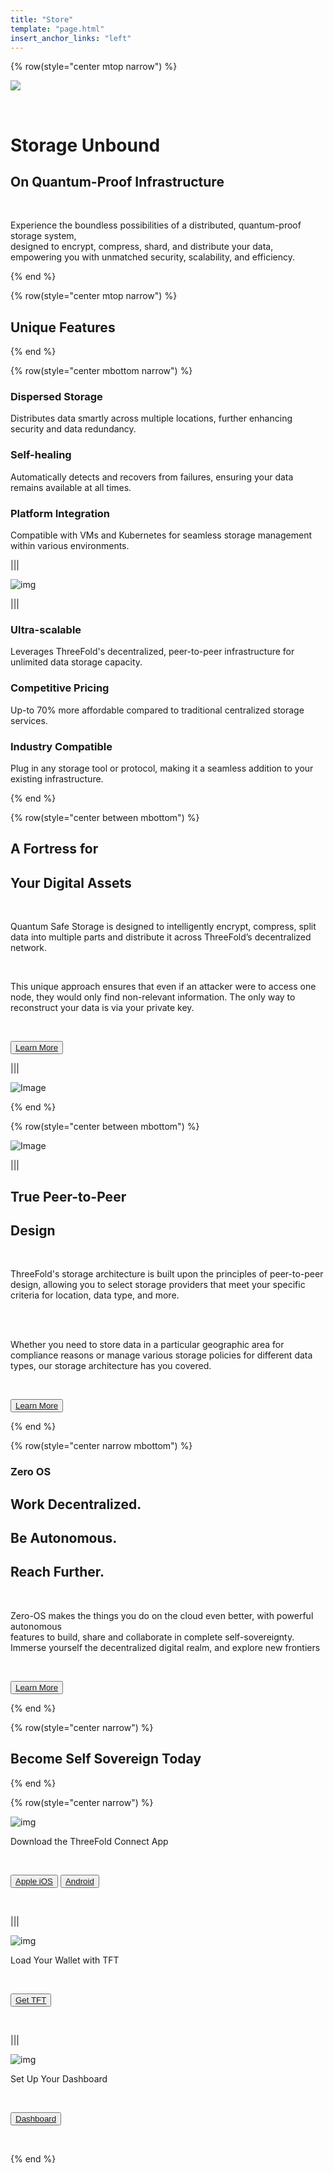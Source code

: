 ```yaml
---
title: "Store"
template: "page.html"
insert_anchor_links: "left"
---
```


<!-- section 1 (header) -->


{% row(style="center mtop narrow") %}

![](store_header.png#medium)

<br>

# Storage Unbound 
## On Quantum-Proof Infrastructure

<br>

Experience the boundless possibilities of a distributed, quantum-proof storage system, 
<br>
designed to encrypt, compress, shard, and distribute your data,
 <br>
empowering you with unmatched security, scalability, and efficiency.

{% end %}


<!-- section 2 (INTERCONNECTED) -->

{% row(style="center mtop narrow") %}

## Unique **Features**

{% end %}

{% row(style="center mbottom narrow") %}

### Dispersed Storage
Distributes data smartly across multiple locations, further enhancing security and data redundancy.

### Self-healing 
Automatically detects and recovers from failures, ensuring your data remains available at all times.

### Platform Integration
Compatible with VMs and Kubernetes for seamless storage management within various environments.

|||

![img](cloud.png#medium)

|||

### Ultra-scalable
Leverages ThreeFold's decentralized, peer-to-peer infrastructure for unlimited data storage capacity.

### Competitive Pricing
Up-to 70% more affordable compared to traditional centralized storage services.

### Industry Compatible
Plug in any storage tool or protocol, making it a seamless addition to your existing infrastructure.

{% end %}

<!-- section 6 (GETTING STARTED) -->

{% row(style="center between mbottom") %}

## A Fortress for 
## Your **Digital Assets**

<br>

Quantum Safe Storage is designed to intelligently encrypt, compress,  split data into multiple parts and distribute it across ThreeFold’s decentralized network. 

<br>

This unique approach ensures that even if an attacker were to access one node, they would only find non-relevant information. The only way to reconstruct your data is via your private key.

<br>

<button>[Learn More](https://library.threefold.me/info/threefold#/technology/qsss/threefold__qsss_home)</button>

|||


![Image](grid_people.jpeg#mx-auto)


{% end %}

<!-- section 7 (REVOLUTION) -->

{% row(style="center between mbottom") %}

![Image](grid_decenter.jpg#mx-auto)

|||

## True **Peer-to-Peer**
## Design

<br>

ThreeFold's storage architecture is built upon the principles of peer-to-peer design, allowing you to select storage providers that meet your specific criteria for location, data type, and more. 

<br>
<br>

Whether you need to store data in a particular geographic area for compliance reasons or manage various storage policies for different data types, our storage architecture has you covered.

<br>

<button>[Learn More](https://library.threefold.me/info/threefold#/tfgrid/threefold__grid_concepts?id=what-does-peer-to-peer-mean)</button>

{% end %}

{% row(style="center narrow mbottom") %}

### Zero OS

## Work Decentralized.
## Be Autonomous.
## Reach Further.

<br>

Zero-OS makes the things you do on the cloud even better, with powerful autonomous <br>
features to build, share and collaborate in complete self-sovereignty. <br>Immerse yourself the decentralized digital realm, and explore new frontiers

<br>

<button>[Learn More](https://library.threefold.me/info/threefold#/technology/threefold__zos)</button>

{% end %}

{% row(style="center narrow") %}

## Become Self Sovereign Today

{% end %}

{% row(style="center narrow") %}

![img](down.png#medium)

Download the ThreeFold Connect App

<br>

<button>[Apple iOS](https://apps.apple.com/to/app/threefold-connect/id1459845885)</button>
<button>[Android](https://play.google.com/store/apps/details?id=org.jimber.threebotlogin)</button>

<br>

|||

![img](top.png#medium)


Load Your Wallet with TFT

<br>

<button>[Get TFT](https://library.threefold.me/info/threefold#/tokens/threefold__token_howtos)</button>

<br>

|||

![img](st.png#medium)


Set Up Your Dashboard

<br>

<button>[Dashboard](https://dashboard.grid.tf/)</button>

<br>

{% end %}